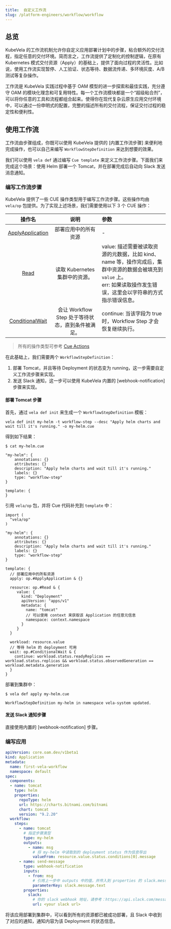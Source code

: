 ```yaml
---
title:  自定义工作流
slug: /platform-engineers/workflow/workflow
---
```


## 总览

KubeVela 的工作流机制允许你自定义应用部署计划中的步骤，粘合额外的交付流程，指定任意的交付环境。简而言之，工作流提供了定制化的控制逻辑，在原有 Kubernetes 模式交付资源（Apply）的基础上，提供了面向过程的灵活性。比如说，使用工作流实现暂停、人工验证、状态等待、数据流传递、多环境灰度、A/B 测试等复杂操作。

工作流是 KubeVela 实践过程中基于 OAM 模型的进一步探索和最佳实践，充分遵守 OAM 的模块化理念和可复用特性。每一个工作流模块都是一个“超级粘合剂”，可以将你任意的工具和流程都组合起来。使得你在现代复杂云原生应用交付环境中，可以通过一份申明式的配置，完整的描述所有的交付流程，保证交付过程的稳定性和便利性。

## 使用工作流

工作流由步骤组成，你既可以使用 KubeVela 提供的 [内置工作流步骤] 来便利地完成操作，也可以自己来编写 `WorkflowStepDefinition` 来达到想要的效果。

我们可以使用 `vela def` 通过编写 `Cue template` 来定义工作流步骤。下面我们来完成这个场景：使用 Helm 部署一个 Tomcat，并在部署完成后自动向 Slack 发送消息通知。

### 编写工作流步骤

KubeVela 提供了一些 CUE 操作类型用于编写工作流步骤。这些操作均由 `vela/op` 包提供。为了实现上述场景，我们需要使用以下 3 个 CUE 操作：

| 操作名 | 说明 | 参数 |
| :---: | :--: | :-- |
| [ApplyApplication](./cue-actions#apply) | 部署应用中的所有资源 | - |
| [Read](./cue-actions#read) | 读取 Kubernetes 集群中的资源。 | value: 描述需要被读取资源的元数据，比如 kind、name 等，操作完成后，集群中资源的数据会被填充到 `value` 上。<br /> err: 如果读取操作发生错误，这里会以字符串的方式指示错误信息。 |
| [ConditionalWait](./cue-actions#conditionalwait) | 会让 Workflow Step 处于等待状态，直到条件被满足。 | continue: 当该字段为 true 时，Workflow Step 才会恢复继续执行。 |

> 所有的操作类型可参考 [Cue Actions](./cue-actions)

在此基础上，我们需要两个 `WorkflowStepDefinition`：

1. 部署 Tomcat，并且等待 Deployment 的状态变为 running，这一步需要自定义工作流步骤来实现。
2. 发送 Slack 通知，这一步可以使用 KubeVela 内置的 [webhook-notification] 步骤来实现。

#### 部署 Tomcat 步骤

首先，通过 `vela def init` 来生成一个 `WorkflowStepDefinition` 模板：

```shell
vela def init my-helm -t workflow-step --desc "Apply helm charts and wait till it's running." -o my-helm.cue
```

得到如下结果：
```shell
$ cat my-helm.cue

"my-helm": {
	annotations: {}
	attributes: {}
	description: "Apply helm charts and wait till it's running."
	labels: {}
	type: "workflow-step"
}

template: {
}
```

引用 `vela/op` 包，并将 Cue 代码补充到 `template` 中：

```
import (
  "vela/op"
)

"my-helm": {
	annotations: {}
	attributes: {}
	description: "Apply helm charts and wait till it's running."
	labels: {}
	type: "workflow-step"
}

template: {
  // 部署应用中的所有资源
  apply: op.#ApplyApplication & {}

  resource: op.#Read & {
     value: {
       kind: "Deployment"
       apiVersion: "apps/v1"
       metadata: {
         name: "tomcat"
         // 可以使用 context 来获取该 Application 的任意元信息
         namespace: context.namespace
       }
     }
  }

  workload: resource.value
  // 等待 helm 的 deployment 可用
  wait: op.#ConditionalWait & {
    continue: workload.status.readyReplicas == workload.status.replicas && workload.status.observedGeneration == workload.metadata.generation
  }
}
```

部署到集群中：

```shell
$ vela def apply my-helm.cue

WorkflowStepDefinition my-helm in namespace vela-system updated.
```

#### 发送 Slack 通知步骤

直接使用内置的 [webhook-notification] 步骤。

### 编写应用

```yaml
apiVersion: core.oam.dev/v1beta1
kind: Application
metadata:
  name: first-vela-workflow
  namespace: default
spec:
  components:
  - name: tomcat
    type: helm
    properties:
      repoType: helm
      url: https://charts.bitnami.com/bitnami
      chart: tomcat
      version: "9.2.20"
  workflow:
    steps:
      - name: tomcat
        # 指定步骤类型
        type: my-helm
        outputs:
          - name: msg
            # 将 my-helm 中读取到的 deployment status 作为信息导出
            valueFrom: resource.value.status.conditions[0].message
      - name: send-message
        type: webhook-notification
        inputs:
          - from: msg
            # 引用上一步中 outputs 中的值，并传入到 properties 的 slack.message.text 中作为输入
            parameterKey: slack.message.text 
        properties:
          slack:
            # 你的 slack webhook 地址，请参考：https://api.slack.com/messaging/webhooks
            url: <your slack url>
```

将该应用部署到集群中，可以看到所有的资源都已被成功部署，且 Slack 中收到了对应的通知，通知内容为该 Deployment 的状态信息。